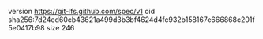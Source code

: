 version https://git-lfs.github.com/spec/v1
oid sha256:7d24ed60cb43621a499d3b3bf4624d4fc932b158167e666868c201f5e0417b98
size 246
